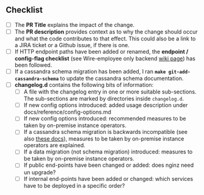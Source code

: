 ## Checklist

 - [ ] The **PR Title** explains the impact of the change.
 - [ ] The **PR description** provides context as to why the change should occur and what the code contributes to that effect. This could also be a link to a JIRA ticket or a Github issue, if there is one.
 - [ ] If HTTP endpoint paths have been added or renamed, the **endpoint / config-flag checklist** (see Wire-employee only backend [wiki page](https://github.com/zinfra/backend-wiki/wiki/Checklists)) has been followed.
 - [ ] If a cassandra schema migration has been added, I ran **`make git-add-cassandra-schema`** to update the cassandra schema documentation.
 - [ ] **changelog.d** contains the following bits of information:
   - [ ] A file with the changelog entry in one or more suitable sub-sections. The sub-sections are marked by directories inside `changelog.d`.
   - [ ] If new config options introduced: added usage description under docs/reference/config-options.md
   - [ ] If new config options introduced: recommended measures to be taken by on-premise instance operators.
   - [ ] If a cassandra schema migration is backwards incompatible (see also [these docs](https://github.com/wireapp/wire-server/blob/develop/docs/developer/cassandra-interaction.md#cassandra-schema-migrations)), measures to be taken by on-premise instance operators are explained.
   - [ ] If a data migration (not schema migration) introduced: measures to be taken by on-premise instance operators.
   - [ ] If public end-points have been changed or added: does nginz need un upgrade?
   - [ ] If internal end-points have been added or changed: which services have to be deployed in a specific order?
